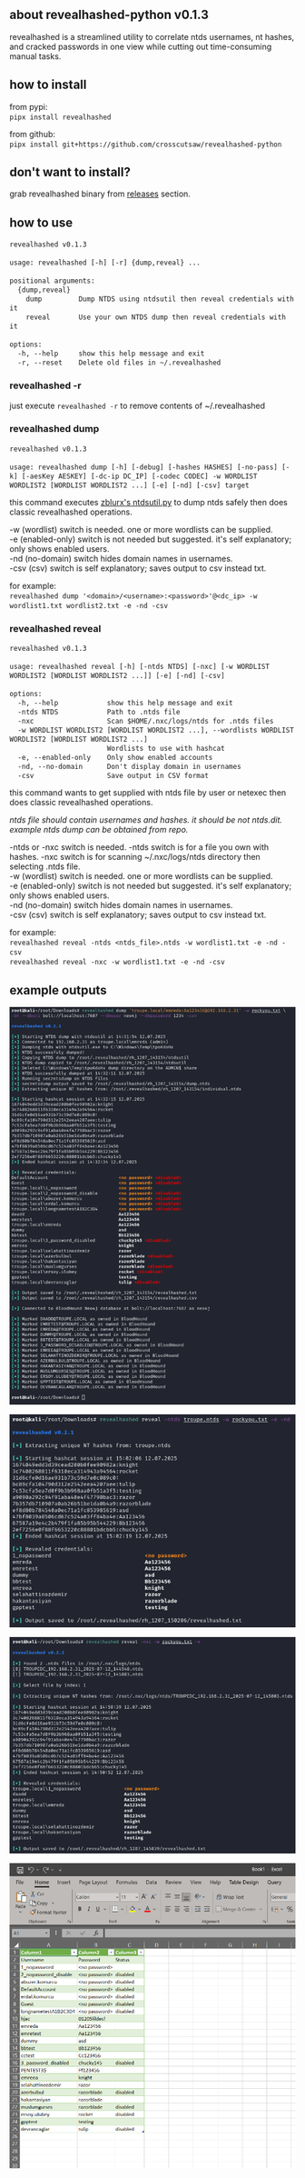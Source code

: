 
## about revealhashed-python v0.1.3
revealhashed is a streamlined utility to correlate ntds usernames, nt hashes, and cracked passwords in one view while cutting out time-consuming manual tasks.  

## how to install
from pypi:  
`pipx install revealhashed`

from github:  
`pipx install git+https://github.com/crosscutsaw/revealhashed-python`

## don't want to install?

grab revealhashed binary from [releases](https://github.com/crosscutsaw/revealhashed-python/releases/latest) section.

## how to use
```
revealhashed v0.1.3

usage: revealhashed [-h] [-r] {dump,reveal} ...

positional arguments:
  {dump,reveal}
    dump         Dump NTDS using ntdsutil then reveal credentials with it
    reveal       Use your own NTDS dump then reveal credentials with it

options:
  -h, --help     show this help message and exit
  -r, --reset    Delete old files in ~/.revealhashed
```
### revealhashed -r
just execute `revealhashed -r` to remove contents of ~/.revealhashed

### revealhashed dump
```
revealhashed v0.1.3

usage: revealhashed dump [-h] [-debug] [-hashes HASHES] [-no-pass] [-k] [-aesKey AESKEY] [-dc-ip DC_IP] [-codec CODEC] -w WORDLIST WORDLIST2 [WORDLIST WORDLIST2 ...] [-e] [-nd] [-csv] target
```

this command executes [zblurx's ntdsutil.py](https://github.com/zblurx/ntdsutil.py) to dump ntds safely then does classic revealhashed operations.  

-w (wordlist) switch is needed. one or more wordlists can be supplied.    
-e (enabled-only) switch is not needed but suggested. it's self explanatory; only shows enabled users.  
-nd (no-domain) switch hides domain names in usernames.  
-csv (csv) switch is self explanatory; saves output to csv instead txt.  

for example:  
`revealhashed dump '<domain>/<username>:<password>'@<dc_ip> -w wordlist1.txt wordlist2.txt -e -nd -csv`

### revealhashed reveal
```
revealhashed v0.1.3

usage: revealhashed reveal [-h] [-ntds NTDS] [-nxc] [-w WORDLIST WORDLIST2 [WORDLIST WORDLIST2 ...]] [-e] [-nd] [-csv]

options:
  -h, --help            show this help message and exit
  -ntds NTDS            Path to .ntds file
  -nxc                  Scan $HOME/.nxc/logs/ntds for .ntds files
  -w WORDLIST WORDLIST2 [WORDLIST WORDLIST2 ...], --wordlists WORDLIST WORDLIST2 [WORDLIST WORDLIST2 ...]
                        Wordlists to use with hashcat
  -e, --enabled-only    Only show enabled accounts
  -nd, --no-domain      Don't display domain in usernames
  -csv                  Save output in CSV format
  ```

this command wants to get supplied with ntds file by user or netexec then does classic revealhashed operations.  

_ntds file should contain usernames and hashes. it should be not ntds.dit. example ntds dump can be obtained from repo._  

-ntds or -nxc switch is needed. -ntds switch is for a file you own with hashes. -nxc switch is for scanning ~/.nxc/logs/ntds directory then selecting .ntds file.  
-w (wordlist) switch is needed. one or more wordlists can be supplied.  
-e (enabled-only) switch is not needed but suggested. it's self explanatory; only shows enabled users.  
-nd (no-domain) switch hides domain names in usernames.  
-csv (csv) switch is self explanatory; saves output to csv instead txt.  

for example:  
`revealhashed reveal -ntds <ntds_file>.ntds -w wordlist1.txt -e -nd -csv`  
`revealhashed reveal -nxc -w wordlist1.txt -e -nd -csv`

## example outputs
![](https://raw.githubusercontent.com/crosscutsaw/revealhashed-python/main/rp1.PNG)

![](https://raw.githubusercontent.com/crosscutsaw/revealhashed-python/main/rp2.PNG)

![](https://raw.githubusercontent.com/crosscutsaw/revealhashed-python/main/rp3.PNG)

![](https://raw.githubusercontent.com/crosscutsaw/revealhashed-python/main/rp4.PNG)
